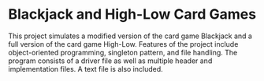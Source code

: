 # Blackjack and High-Low Card Games
This project simulates a modified version of the card game Blackjack and a full version of the card game High-Low. Features of the project include object-oriented programming, singleton pattern, and file handling. The program consists of a driver file as well as multiple header and implementation files. A text file is also included.
